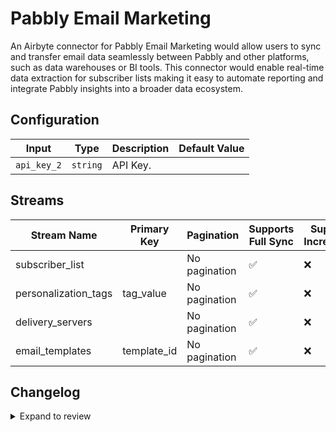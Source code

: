 # Pabbly Email Marketing
An Airbyte connector for Pabbly Email Marketing would allow users to sync and transfer email data seamlessly between Pabbly and other platforms, such as data warehouses or BI tools. This connector would enable real-time data extraction for subscriber lists making it easy to automate reporting and integrate Pabbly insights into a broader data ecosystem.

## Configuration

| Input | Type | Description | Default Value |
|-------|------|-------------|---------------|
| `api_key_2` | `string` | API Key.  |  |

## Streams
| Stream Name | Primary Key | Pagination | Supports Full Sync | Supports Incremental |
|-------------|-------------|------------|---------------------|----------------------|
| subscriber_list |  | No pagination | ✅ |  ❌  |
| personalization_tags | tag_value | No pagination | ✅ |  ❌  |
| delivery_servers |  | No pagination | ✅ |  ❌  |
| email_templates | template_id | No pagination | ✅ |  ❌  |

## Changelog

<details>
  <summary>Expand to review</summary>

| Version          | Date              | Pull Request | Subject        |
|------------------|-------------------|--------------|----------------|
| 0.0.1 | 2024-10-31 | | Initial release by [@parthiv11](https://github.com/parthiv11) via Connector Builder |

</details>
